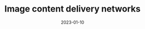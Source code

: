 ---
title: 'Image content delivery networks'
authors:
  - matmarquis
description: To do
date: 2023-01-10
tags:
  - images
---